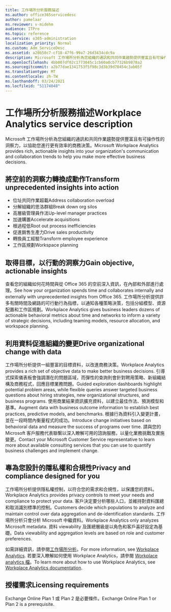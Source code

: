 ```yaml
---
title: 工作場所分析服務描述
ms.author: office365servicedesc
author: pamelaar
ms.reviewer: v-midehm
audience: ITPro
ms.topic: reference
ms.service: o365-administration
localization_priority: Normal
ms.custom: Adm_ServiceDesc
ms.assetid: a20b50c7-cf18-47f6-99a7-26d3434cdc9a
description: Microsoft 工作場所分析為您組織的通訊和共同作業趨勢提供豐富且有可操作性的洞察力，以協助您進行更有效率的商務決策。
ms.openlocfilehash: 4bb007df02c1773045c1cb60a0cb77326b9878a2
ms.sourcegitcommit: a2b77dae1341753f5f98c3d3b39d70454c3ab05f
ms.translationtype: MT
ms.contentlocale: zh-TW
ms.lasthandoff: 03/24/2021
ms.locfileid: "51174048"
---
```

# <a name="workplace-analytics-service-description"></a><span data-ttu-id="bb1b7-103">工作場所分析服務描述</span><span class="sxs-lookup"><span data-stu-id="bb1b7-103">Workplace Analytics service description</span></span>

<span data-ttu-id="bb1b7-104">Microsoft 工作場所分析為您組織的通訊和共同作業趨勢提供豐富且有可操作性的洞察力，以協助您進行更有效率的商務決策。</span><span class="sxs-lookup"><span data-stu-id="bb1b7-104">Microsoft Workplace Analytics provides rich, actionable insights into your organization's communication and collaboration trends to help you make more effective business decisions.</span></span>

## <a name="transform-unprecedented-insights-into-action"></a><span data-ttu-id="bb1b7-105">將空前的洞察力轉換成動作</span><span class="sxs-lookup"><span data-stu-id="bb1b7-105">Transform unprecedented insights into action</span></span>

* <span data-ttu-id="bb1b7-106">位址共同作業超載</span><span class="sxs-lookup"><span data-stu-id="bb1b7-106">Address collaboration overload</span></span>
* <span data-ttu-id="bb1b7-107">分解組織的思洛群組</span><span class="sxs-lookup"><span data-stu-id="bb1b7-107">Break down org silos</span></span>
* <span data-ttu-id="bb1b7-108">高層級管理員作法</span><span class="sxs-lookup"><span data-stu-id="bb1b7-108">Up-level manager practices</span></span>
* <span data-ttu-id="bb1b7-109">加速購置</span><span class="sxs-lookup"><span data-stu-id="bb1b7-109">Accelerate acquisitions</span></span>
* <span data-ttu-id="bb1b7-110">根過程低</span><span class="sxs-lookup"><span data-stu-id="bb1b7-110">Root out process inefficiencies</span></span>
* <span data-ttu-id="bb1b7-111">促進銷售生產力</span><span class="sxs-lookup"><span data-stu-id="bb1b7-111">Drive sales productivity</span></span>
* <span data-ttu-id="bb1b7-112">轉換員工經驗</span><span class="sxs-lookup"><span data-stu-id="bb1b7-112">Transform employee experience</span></span>
* <span data-ttu-id="bb1b7-113">工作區規劃</span><span class="sxs-lookup"><span data-stu-id="bb1b7-113">Workspace planning</span></span>

## <a name="gain-objective-actionable-insights"></a><span data-ttu-id="bb1b7-114">取得目標，以行動的洞察力</span><span class="sxs-lookup"><span data-stu-id="bb1b7-114">Gain objective, actionable insights</span></span>

<span data-ttu-id="bb1b7-115">查看您的組織如何花時間與從 Office 365 的空前深入資訊，在內部和外部進行處理。</span><span class="sxs-lookup"><span data-stu-id="bb1b7-115">See how your organization spends time and collaborates internally and externally with unprecedented insights from Office 365.</span></span> <span data-ttu-id="bb1b7-116">工作場所分析提供許多有關時間及網路的可行動行為指標，以通知各種策略決策，包括分組模型、資源配置和工作區規劃。</span><span class="sxs-lookup"><span data-stu-id="bb1b7-116">Workplace Analytics gives business leaders dozens of actionable behavioral metrics about time and networks to inform a variety of strategic decisions, including teaming models, resource allocation, and workspace planning.</span></span>

## <a name="drive-organizational-change-with-data"></a><span data-ttu-id="bb1b7-117">利用資料促進組織的變更</span><span class="sxs-lookup"><span data-stu-id="bb1b7-117">Drive organizational change with data</span></span>

<span data-ttu-id="bb1b7-118">工作場所分析提供一組豐富的目標資料，以改進商務決策。</span><span class="sxs-lookup"><span data-stu-id="bb1b7-118">Workplace Analytics provides a rich set of objective data to make better business decisions.</span></span> <span data-ttu-id="bb1b7-119">引導式探索儀表板會強調潛在的問題區域，而彈性的查詢則會針對聘用策略、新組織結構及商務程式，回應目標業務問題。</span><span class="sxs-lookup"><span data-stu-id="bb1b7-119">Guided exploration dashboards highlight potential problem areas, while flexible queries answer targeted business questions about hiring strategies, new organizational structures, and business programs.</span></span> <span data-ttu-id="bb1b7-120">使用商業結果資訊擴充資料，以建立最佳作法、預測模型和基準。</span><span class="sxs-lookup"><span data-stu-id="bb1b7-120">Augment data with business outcome information to establish best practices, predictive models, and benchmarks.</span></span> <span data-ttu-id="bb1b7-121">根據行為資料引入變更計畫，並在一段時間內衡量程式的成功。</span><span class="sxs-lookup"><span data-stu-id="bb1b7-121">Introduce change initiatives based on behavioral data and measure the success of programs over time.</span></span> <span data-ttu-id="bb1b7-122">請與您的 Microsoft 客戶服務代表聯繫以深入瞭解可用的諮詢服務，以量化業務挑戰及實施變更。</span><span class="sxs-lookup"><span data-stu-id="bb1b7-122">Contact your Microsoft Customer Service representative to learn more about available consulting services that you can use to quantify business challenges and implement change.</span></span>

## <a name="privacy-and-compliance-designed-for-you"></a><span data-ttu-id="bb1b7-123">專為您設計的隱私權和合規性</span><span class="sxs-lookup"><span data-stu-id="bb1b7-123">Privacy and compliance designed for you</span></span>

<span data-ttu-id="bb1b7-124">工作場所分析提供隱私權控制，以符合您的需求和合規性，以保護您的資料。</span><span class="sxs-lookup"><span data-stu-id="bb1b7-124">Workplace Analytics provides privacy controls to meet your needs and compliance to protect your data.</span></span> <span data-ttu-id="bb1b7-125">客戶決定要分析哪些人口，並維持對資料匯總和取消識別標準的控制。</span><span class="sxs-lookup"><span data-stu-id="bb1b7-125">Customers decide which populations to analyze and maintain control over data aggregation and de-identification standards.</span></span> <span data-ttu-id="bb1b7-126">工作場所分析只會分析 Microsoft 中繼資料。</span><span class="sxs-lookup"><span data-stu-id="bb1b7-126">Workplace Analytics only analyzes Microsoft metadata.</span></span> <span data-ttu-id="bb1b7-127">資料 viewability 及匯總層級是以角色和客戶喜好設定為基礎。</span><span class="sxs-lookup"><span data-stu-id="bb1b7-127">Data viewability and aggregation levels are based on role and customer preferences.</span></span>

<span data-ttu-id="bb1b7-128">如需詳細資訊，請參閱[工作場所分析](https://go.microsoft.com/fwlink/?linkid=852492)。</span><span class="sxs-lookup"><span data-stu-id="bb1b7-128">For more information, see [Workplace Analytics](https://go.microsoft.com/fwlink/?linkid=852492).</span></span> <span data-ttu-id="bb1b7-129">若要深入瞭解如何使用 Workplace Analytics，請參閱 [Workplace analytics 檔](/workplace-analytics/)。</span><span class="sxs-lookup"><span data-stu-id="bb1b7-129">To learn more about how to use Workplace Analytics, see [Workplace Analytics documentation](/workplace-analytics/).</span></span>
  
## <a name="licensing-requirements"></a><span data-ttu-id="bb1b7-130">授權需求</span><span class="sxs-lookup"><span data-stu-id="bb1b7-130">Licensing requirements</span></span>

<span data-ttu-id="bb1b7-131">Exchange Online Plan 1 或 Plan 2 是必要條件。</span><span class="sxs-lookup"><span data-stu-id="bb1b7-131">Exchange Online Plan 1 or Plan 2 is a prerequisite.</span></span>